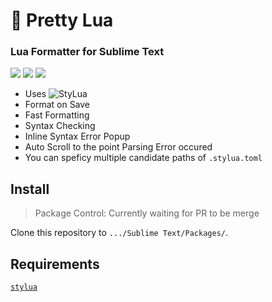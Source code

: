 # 🌙 Pretty Lua

### Lua Formatter for Sublime Text

[![](https://img.shields.io/badge/Platforms-Linux%20/%20macOS%20/%20Windows-blue.svg)][packagecontrol]
[![](https://img.shields.io/badge/Sublime%20Text-3+-orange.svg)][packagecontrol]
[![](https://img.shields.io/github/v/tag/aerobounce/Sublime-Pretty-Lua?display_name=tag)][tags]

- Uses ![StyLua][stylua]
- Format on Save
- Fast Formatting
- Syntax Checking
- Inline Syntax Error Popup
- Auto Scroll to the point Parsing Error occured
- You can speficy multiple candidate paths of `.stylua.toml`


## Install

> Package Control: Currently waiting for PR to be merge

Clone this repository to `.../Sublime Text/Packages/`.


## Requirements

[`stylua`][stylua]


[tags]: https://github.com/aerobounce/Sublime-AutoClosePanel/tags
[packagecontrol]: https://github.com/aerobounce/Sublime-Pretty-Lua
[stylua]: https://github.com/JohnnyMorganz/StyLua
